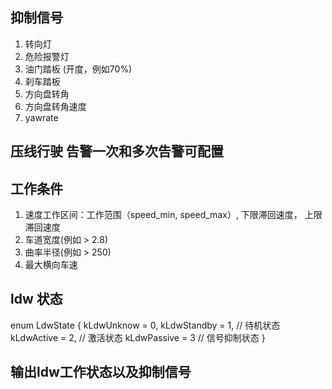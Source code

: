 ## 抑制信号
1. 转向灯
2. 危险报警灯
3. 油门踏板 (开度，例如70%)
4. 刹车踏板
5. 方向盘转角
6. 方向盘转角速度
7. yawrate


## 压线行驶 告警一次和多次告警可配置

## 工作条件
1. 速度工作区间：工作范围（speed_min, speed_max）, 下限滞回速度， 上限滞回速度
2. 车道宽度(例如 > 2.8)
3. 曲率半径(例如 > 250)
4. 最大横向车速

## ldw 状态

enum LdwState {
    kLdwUnknow = 0,
    kLdwStandby = 1,  // 待机状态
    kLdwActive = 2,   // 激活状态
    kLdwPassive = 3   // 信号抑制状态
}

## 输出ldw工作状态以及抑制信号

